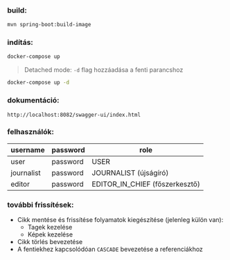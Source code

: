 ### build:

```sh
mvn spring-boot:build-image
```

### indítás:

```sh
docker-compose up
```
> Detached mode: `-d` flag hozzáadása a fenti parancshoz

```sh
docker-compose up -d
```

### dokumentáció:

```
http://localhost:8082/swagger-ui/index.html 
```

### felhasználók:

| username     | password  | role                           | 
|--------------|-----------|--------------------------------|
| user         | password  | USER                           |
| journalist   | password  | JOURNALIST (újságíró)          |
| editor       | password  | EDITOR_IN_CHIEF (főszerkesztő) |

### további frissítések:

- Cikk mentése és frissítése folyamatok kiegészítése (jelenleg külön van):
  - Tagek kezelése
  - Képek kezelése
- Cikk törlés bevezetése
- A fentiekhez kapcsolódóan `CASCADE` bevezetése a referenciákhoz